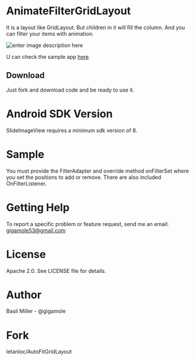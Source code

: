 AnimateFilterGridLayout
===================
It is a layout like GridLayout. But children in it will fill the column. And you can filter your items with animation.

![enter image description here](https://lh4.googleusercontent.com/-Nuv3lfv7bfg/VrIlmOqGo6I/AAAAAAAACHo/PsXzih4IbZ4/w280-h477-no/afgl.gif)

U can check the sample app [here](https://github.com/GIGAMOLE/AnimateFilterGridLayout/tree/master/app).

Download
------------
Just fork and download code and be ready to use it.

Android SDK Version
=========
SlideImageView requires a minimum sdk version of 8.

Sample
========
You must provide the FilterAdapter and override method onFilterSet where you set the positions to add or remove.
There are also included OnFilterListener.

Getting Help
======
To report a specific problem or feature request, send me an email: gigamole53@gmail.com

License
======
Apache 2.0. See LICENSE file for details.

Author
=======
Basil Miller - @gigamole

Fork
=======
letanloc/AutoFitGridLayout